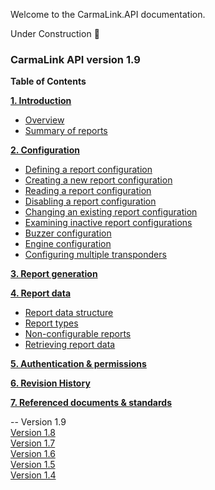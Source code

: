Welcome to the CarmaLink.API documentation. 

Under Construction :construction:

<h3>CarmaLink API version 1.9</h3>  
<b>Table of Contents</b>  
  
**[1. Introduction](/introduction.md)**  
* [Overview](/introduction.md)  
* [Summary of reports](/summaryOfReports.md)  
  
**[2. Configuration](/2configuration.md)**  
* [Defining a report configuration](/definingReportConfig.md)  
* [Creating a new report configuration](/creatingNewReportConfig.md)  
* [Reading a report configuration](/readingReportConfig.md)  
* [Disabling a report configuration](/disablingReportConfig.md)  
* [Changing an existing report configuration](/changingExistingConfig.md)  
* [Examining inactive report configurations](/examiningInactive.md)  
* [Buzzer configuration](/buzzerConfig.md)  
* [Engine configuration](/engineConfig.md)  
* [Configuring multiple transponders](/configuringMult.md)  

**[3. Report generation](/3reportGeneration.md)**  

**[4. Report data](/4reportData.md)**    
* [Report data structure](/reportDataStructure.md)  
* [Report types](/reportTypes.md)  
* [Non-configurable reports](/nonConfigurable.md)  
* [Retrieving report data](/retrievingReportData.md)  

**[5. Authentication & permissions](/5authenticationPermissions.md)**  

**[6. Revision History](/6revisionHistory.md)**  

**[7. Referenced documents & standards](/7referencedDocStand.md)**  

--
Version 1.9  
<a href="https://github.com/CarmaSys/CarmaLinkAPI/tree/1.8">Version 1.8</a>  
<a href="https://github.com/CarmaSys/CarmaLinkAPI/tree/1.7">Version 1.7</a>  
<a href="https://github.com/CarmaSys/CarmaLinkAPI/tree/1.6">Version 1.6</a>  
<a href="https://github.com/CarmaSys/CarmaLinkAPI/tree/1.5">Version 1.5</a>  
<a href="https://github.com/CarmaSys/CarmaLinkAPI/tree/1.4">Version 1.4</a>  
